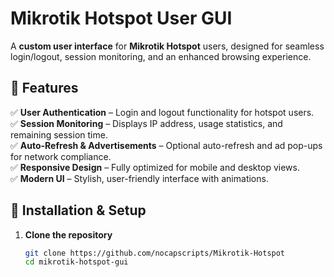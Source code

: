 # Mikrotik Hotspot User GUI  

A **custom user interface** for **Mikrotik Hotspot** users, designed for seamless login/logout, session monitoring, and an enhanced browsing experience.  

## 📌 Features  
✅ **User Authentication** – Login and logout functionality for hotspot users.  
✅ **Session Monitoring** – Displays IP address, usage statistics, and remaining session time.  
✅ **Auto-Refresh & Advertisements** – Optional auto-refresh and ad pop-ups for network compliance.  
✅ **Responsive Design** – Fully optimized for mobile and desktop views.  
✅ **Modern UI** – Stylish, user-friendly interface with animations.  



## 🚀 Installation & Setup  

1. **Clone the repository**  
   ```bash
   git clone https://github.com/nocapscripts/Mikrotik-Hotspot
   cd mikrotik-hotspot-gui
